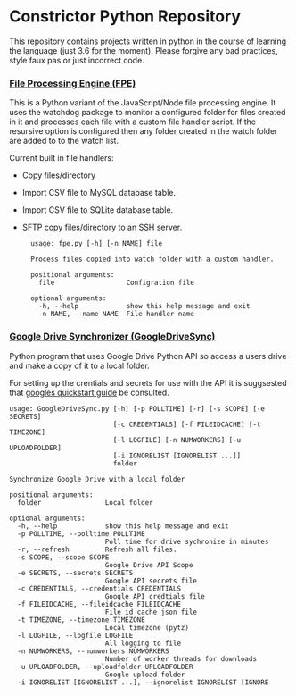 # Constrictor Python Repository

This repository contains projects written in python in the course of learning the language (just 3.6 for the moment). Please forgive any bad practices, style faux pas or just incorrect code.

### [File Processing Engine (FPE)](https://github.com/clockworkengineer/Constrictor/tree/master/FPE) 

This is a Python  variant of the JavaScript/Node file processing engine. It uses the watchdog package to monitor a configured folder for files created in it and processes each file with a custom file handler script. If the resursive option is configured then any folder created in the watch folder are added to to the watch list.

Current built in file handlers:

- Copy files/directory
- Import CSV file to MySQL database table.
- Import CSV file to SQLite database table.
- SFTP copy files/directory to an SSH server.

		usage: fpe.py [-h] [-n NAME] file
		
		Process files copied into watch folder with a custom handler.
		
		positional arguments:
		  file                  Configration file
		
		optional arguments:
		  -h, --help            show this help message and exit
		  -n NAME, --name NAME  File handler name



### [Google Drive Synchronizer (GoogleDriveSync)](https://github.com/clockworkengineer/Constrictor/tree/master/GoogleDriveSync)

Python program that uses Google Drive Python API so access a users drive and make a copy of it to a local folder.

For setting up the crentials and secrets for use with the API it is suggsested that [googles quickstart guide](https://developers.google.com/drive/v3/web/quickstart/python)  be consulted.

	usage: GoogleDriveSync.py [-h] [-p POLLTIME] [-r] [-s SCOPE] [-e SECRETS]
	                          [-c CREDENTIALS] [-f FILEIDCACHE] [-t TIMEZONE]
	                          [-l LOGFILE] [-n NUMWORKERS] [-u UPLOADFOLDER]
	                          [-i IGNORELIST [IGNORELIST ...]]
	                          folder
	
	Synchronize Google Drive with a local folder
	
	positional arguments:
	  folder                Local folder
	
	optional arguments:
	  -h, --help            show this help message and exit
	  -p POLLTIME, --polltime POLLTIME
	                        Poll time for drive sychronize in minutes
	  -r, --refresh         Refresh all files.
	  -s SCOPE, --scope SCOPE
	                        Google Drive API Scope
	  -e SECRETS, --secrets SECRETS
	                        Google API secrets file
	  -c CREDENTIALS, --credentials CREDENTIALS
	                        Google API credtials file
	  -f FILEIDCACHE, --fileidcache FILEIDCACHE
	                        File id cache json file
	  -t TIMEZONE, --timezone TIMEZONE
	                        Local timezone (pytz)
	  -l LOGFILE, --logfile LOGFILE
	                        All logging to file
	  -n NUMWORKERS, --numworkers NUMWORKERS
	                        Number of worker threads for downloads
	  -u UPLOADFOLDER, --uploadfolder UPLOADFOLDER
	                        Google upload folder
	  -i IGNORELIST [IGNORELIST ...], --ignorelist IGNORELIST [IGNORE